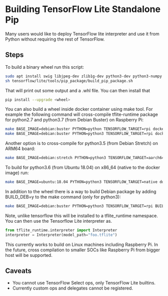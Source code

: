 # Building TensorFlow Lite Standalone Pip

Many users would like to deploy TensorFlow lite interpreter and use it from
Python without requiring the rest of TensorFlow.

## Steps

To build a binary wheel run this script:

```sh
sudo apt install swig libjpeg-dev zlib1g-dev python3-dev python3-numpy
sh tensorflow/lite/tools/pip_package/build_pip_package.sh
```
That will print out some output and a .whl file. You can then install that

```sh
pip install --upgrade <wheel>
```

You can also build a wheel inside docker container using make tool. For example
the following command will cross-compile tflite-runtime package for python2.7
and python3.7 (from Debian Buster) on Raspberry Pi:

```sh
make BASE_IMAGE=debian:buster PYTHON=python TENSORFLOW_TARGET=rpi docker-build
make BASE_IMAGE=debian:buster PYTHON=python3 TENSORFLOW_TARGET=rpi docker-build
```

Another option is to cross-compile for python3.5 (from Debian Stretch) on ARM64
board:

```sh
make BASE_IMAGE=debian:stretch PYTHON=python3 TENSORFLOW_TARGET=aarch64 docker-build
```

To build for python3.6 (from Ubuntu 18.04) on x86_64 (native to the docker
image) run:

```sh
make BASE_IMAGE=ubuntu:18.04 PYTHON=python3 TENSORFLOW_TARGET=native docker-build
```

In addition to the wheel there is a way to build Debian package by adding
BUILD_DEB=y to the make command (only for python3):

```sh
make BASE_IMAGE=debian:buster PYTHON=python3 TENSORFLOW_TARGET=rpi BUILD_DEB=y docker-build
```

Note, unlike tensorflow this will be installed to a tflite_runtime namespace.
You can then use the Tensorflow Lite interpreter as.

```python
from tflite_runtime.interpreter import Interpreter
interpreter = Interpreter(model_path="foo.tflite")
```

This currently works to build on Linux machines including Raspberry Pi. In
the future, cross compilation to smaller SOCs like Raspberry Pi from
bigger host will be supported.

## Caveats

* You cannot use TensorFlow Select ops, only TensorFlow Lite builtins.
* Currently custom ops and delegates cannot be registered.

